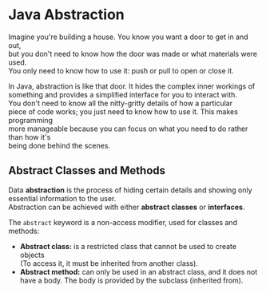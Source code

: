 # Java Abstraction
Imagine you're building a house. You know you want a door to get in and out,  
but you don't need to know how the door was made or what materials were used.   
You only need to know how to use it: push or pull to open or close it.

In Java, abstraction is like that door. It hides the complex inner workings of   
something and provides a simplified interface for you to interact with.   
You don't need to know all the nitty-gritty details of how a particular   
piece of code works; you just need to know how to use it. This makes programming   
more manageable because you can focus on what you need to do rather than how it's   
being done behind the scenes.


## Abstract Classes and Methods
Data **abstraction** is the process of hiding certain details and showing only   
essential information to the user.  
Abstraction can be achieved with either **abstract classes** or **interfaces**.

The `abstract` keyword is a non-access modifier, used for classes and methods:
* **Abstract class:** is a restricted class that cannot be used to create objects   
(To access it, it must be inherited from another class).   
* **Abstract method:** can only be used in an abstract class, and it does not have a body. The body is provided by the subclass (inherited from).

